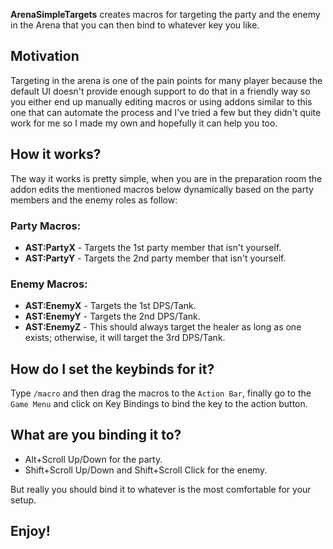 **ArenaSimpleTargets** creates macros for targeting the party and the enemy in the Arena that you can then bind to whatever key you like.

## Motivation

Targeting in the arena is one of the pain points for many player because the default UI doesn't provide enough support to do that in a friendly way so you either end up manually editing macros or using addons similar to this one that can automate the process and I've tried a few but they didn't quite work for me so I made my own and hopefully it can help you too.

## How it works?

The way it works is pretty simple, when you are in the preparation room the addon edits the mentioned macros below dynamically based on the party members and the enemy roles as follow:

### Party Macros:

* **AST:PartyX** - Targets the 1st party member that isn't yourself.
* **AST:PartyY** - Targets the 2nd party member that isn't yourself.

### Enemy Macros:

* **AST:EnemyX** - Targets the 1st DPS/Tank.
* **AST:EnemyY** - Targets the 2nd DPS/Tank.
* **AST:EnemyZ** - This should always target the healer as long as one exists; otherwise, it will target the 3rd DPS/Tank.

## How do I set the keybinds for it?

Type `/macro` and then drag the macros to the `Action Bar`, finally go to the `Game Menu` and click on Key Bindings to bind the key to the action button.

## What are you binding it to?

* Alt+Scroll Up/Down for the party.
* Shift+Scroll Up/Down and Shift+Scroll Click for the enemy.

But really you should bind it to whatever is the most comfortable for your setup.

## Enjoy!
